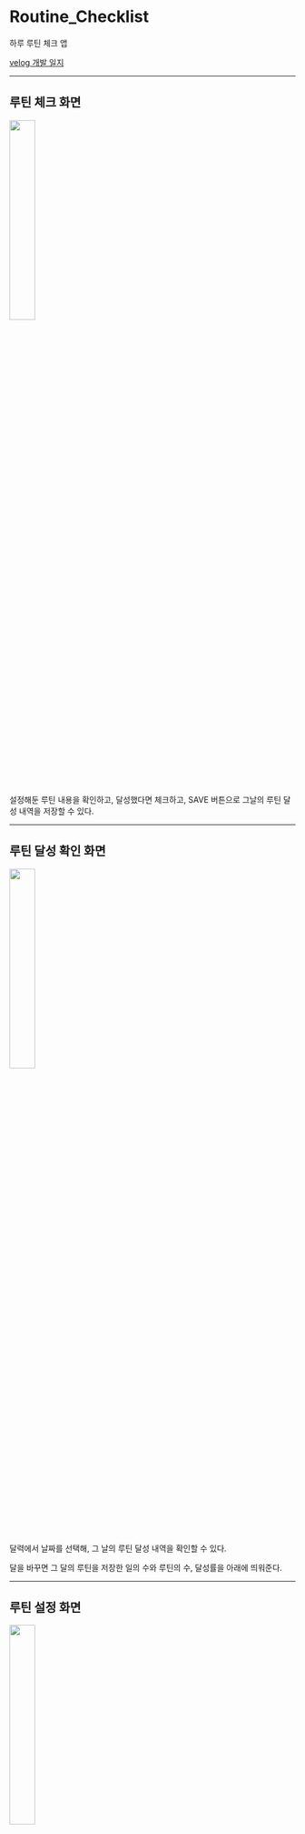 # Routine_Checklist

하루 루틴 체크 앱

<a href = 'https://velog.io/@e414/%ED%94%84%EB%A1%9C%EC%A0%9D%ED%8A%B8-%EB%A3%A8%ED%8B%B4-%EC%B2%B4%ED%81%AC%EB%A6%AC%EC%8A%A4%ED%8A%B8-%EC%95%84%EC%9D%B4%EB%94%94%EC%96%B4-%EA%B5%AC%EC%83%81'>velog 개발 일지</a>

---


## 루틴 체크 화면

<img src = "https://github.com/Caution-Sun/Routine_Checklist/assets/60997821/aa78641b-81ca-4a4d-b458-b44266358778" width = "30%" height = "30%">

설정해둔 루틴 내용을 확인하고, 달성했다면 체크하고, SAVE 버튼으로 그날의 루틴 달성 내역을 저장할 수 있다.

---

## 루틴 달성 확인 화면

<img src = "https://github.com/Caution-Sun/Routine_Checklist/assets/60997821/a7c65797-a375-461f-ad65-cf450426b3c1" width = "30%" height = "30%">

달력에서 날짜를 선택해, 그 날의 루틴 달성 내역을 확인할 수 있다.

달을 바꾸면 그 달의 루틴을 저장한 일의 수와 루틴의 수, 달성률을 아래에 띄워준다.

---

## 루틴 설정 화면

<img src = "https://github.com/Caution-Sun/Routine_Checklist/assets/60997821/dc970bab-233f-43fa-8a98-6f49e913d818" width = "30%" height = "30%">

루틴의 갯수와 내용을 설정할 수 있는 화면이다.
